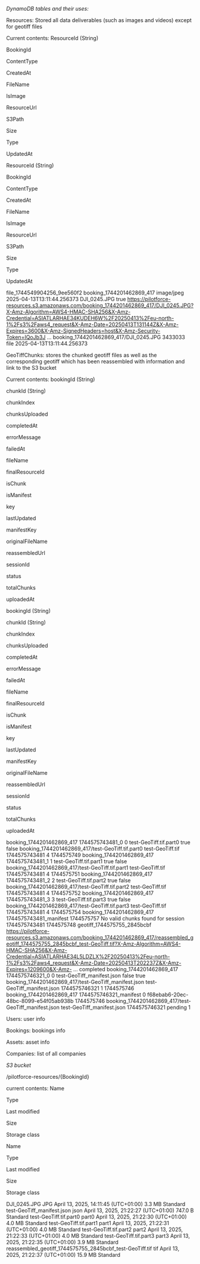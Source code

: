 *DynamoDB tables and their uses:*

Resources:
Stored all data deliverables (such as images and videos) except for geotiff files

Current contents:
ResourceId (String)
	
BookingId
	
ContentType
	
CreatedAt
	
FileName
	
IsImage
	
ResourceUrl
	
S3Path
	
Size
	
Type
	
UpdatedAt

ResourceId (String)
	
BookingId
	
ContentType
	
CreatedAt
	
FileName
	
IsImage
	
ResourceUrl
	
S3Path
	
Size
	
Type
	
UpdatedAt

file_1744549904256_9ee560f2
booking_1744201462869_417
image/jpeg
2025-04-13T13:11:44.256373
DJI_0245.JPG
true
https://pilotforce-resources.s3.amazonaws.com/booking_1744201462869_417/DJI_0245.JPG?X-Amz-Algorithm=AWS4-HMAC-SHA256&X-Amz-Credential=ASIATLARHAE34KUDEH6W%2F20250413%2Feu-north-1%2Fs3%2Faws4_request&X-Amz-Date=20250413T131144Z&X-Amz-Expires=3600&X-Amz-SignedHeaders=host&X-Amz-Security-Token=IQoJb3J ...
booking_1744201462869_417/DJI_0245.JPG
3433033
file
2025-04-13T13:11:44.256373


GeoTiffChunks:
stores the chunked geotiff files as well as the corresponding geotiff which has been reassembled with information and link to the S3 bucket

Current contents:
bookingId (String)
	
chunkId (String)
	
chunkIndex
	
chunksUploaded
	
completedAt
	
errorMessage
	
failedAt
	
fileName
	
finalResourceId
	
isChunk
	
isManifest
	
key
	
lastUpdated
	
manifestKey
	
originalFileName
	
reassembledUrl
	
sessionId
	
status
	
totalChunks
	
uploadedAt

bookingId (String)
	
chunkId (String)
	
chunkIndex
	
chunksUploaded
	
completedAt
	
errorMessage
	
failedAt
	
fileName
	
finalResourceId
	
isChunk
	
isManifest
	
key
	
lastUpdated
	
manifestKey
	
originalFileName
	
reassembledUrl
	
sessionId
	
status
	
totalChunks
	
uploadedAt

booking_1744201462869_417
1744575743481_0
0
test-GeoTiff.tif.part0
true
false
booking_1744201462869_417/test-GeoTiff.tif.part0
test-GeoTiff.tif
1744575743481
4
1744575749
booking_1744201462869_417
1744575743481_1
1
test-GeoTiff.tif.part1
true
false
booking_1744201462869_417/test-GeoTiff.tif.part1
test-GeoTiff.tif
1744575743481
4
1744575751
booking_1744201462869_417
1744575743481_2
2
test-GeoTiff.tif.part2
true
false
booking_1744201462869_417/test-GeoTiff.tif.part2
test-GeoTiff.tif
1744575743481
4
1744575752
booking_1744201462869_417
1744575743481_3
3
test-GeoTiff.tif.part3
true
false
booking_1744201462869_417/test-GeoTiff.tif.part3
test-GeoTiff.tif
1744575743481
4
1744575754
booking_1744201462869_417
1744575743481_manifest
1744575757
No valid chunks found for session 1744575743481
1744575748
geotiff_1744575755_2845bcbf
https://pilotforce-resources.s3.amazonaws.com/booking_1744201462869_417/reassembled_geotiff_1744575755_2845bcbf_test-GeoTiff.tif?X-Amz-Algorithm=AWS4-HMAC-SHA256&X-Amz-Credential=ASIATLARHAE34L5LDZLX%2F20250413%2Feu-north-1%2Fs3%2Faws4_request&X-Amz-Date=20250413T202237Z&X-Amz-Expires=1209600&X-Amz- ...
completed
booking_1744201462869_417
1744575746321_0
0
test-GeoTiff_manifest.json
false
true
booking_1744201462869_417/test-GeoTiff_manifest.json
test-GeoTiff_manifest.json
1744575746321
1
1744575746
booking_1744201462869_417
1744575746321_manifest
0
f68ebab6-20ec-48bc-8099-e54f05ab938b
1744575746
booking_1744201462869_417/test-GeoTiff_manifest.json
test-GeoTiff_manifest.json
1744575746321
pending
1


Users:
user info

Bookings:
bookings info

Assets:
asset info

Companies:
list of all companies

*S3 bucket*

/pilotforce-resources/{BookingId}

current contents:
Name
	
Type
	
Last modified
	
Size
	
Storage class

Name
	
Type
	
Last modified
	
Size
	
Storage class

DJI_0245.JPG
JPG
April 13, 2025, 14:11:45 (UTC+01:00)
3.3 MB
Standard
test-GeoTiff_manifest.json
json
April 13, 2025, 21:22:27 (UTC+01:00)
747.0 B
Standard
test-GeoTiff.tif.part0
part0
April 13, 2025, 21:22:30 (UTC+01:00)
4.0 MB
Standard
test-GeoTiff.tif.part1
part1
April 13, 2025, 21:22:31 (UTC+01:00)
4.0 MB
Standard
test-GeoTiff.tif.part2
part2
April 13, 2025, 21:22:33 (UTC+01:00)
4.0 MB
Standard
test-GeoTiff.tif.part3
part3
April 13, 2025, 21:22:35 (UTC+01:00)
3.9 MB
Standard
reassembled_geotiff_1744575755_2845bcbf_test-GeoTiff.tif
tif
April 13, 2025, 21:22:37 (UTC+01:00)
15.9 MB
Standard